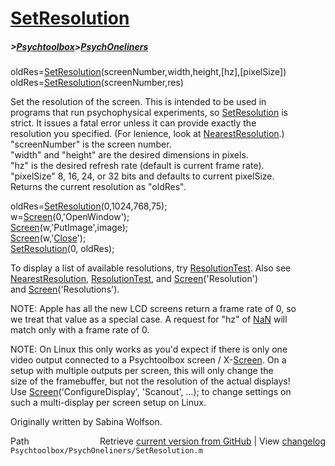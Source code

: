 # [SetResolution](SetResolution)
##### >[Psychtoolbox](Psychtoolbox)>[PsychOneliners](PsychOneliners)

oldRes=[SetResolution](SetResolution)(screenNumber,width,height,[hz],[pixelSize])  
oldRes=[SetResolution](SetResolution)(screenNumber,res)  
  
Set the resolution of the screen.  This is intended to be used in  
programs that run psychophysical experiments, so [SetResolution](SetResolution) is  
strict. It issues a fatal error unless it can provide exactly the  
resolution you specified. (For lenience, look at [NearestResolution](NearestResolution).)  
"screenNumber" is the screen number.  
"width" and "height" are the desired dimensions in pixels.    
"hz" is the desired refresh rate (default is current frame rate).    
"pixelSize" 8, 16, 24, or 32 bits and defaults to current pixelSize.  
Returns the current resolution as "oldRes".    
  
  oldRes=[SetResolution](SetResolution)(0,1024,768,75);  
  w=[Screen](Screen)(0,'OpenWindow');  
  [Screen](Screen)(w,'PutImage',image);  
  [Screen](Screen)(w,'[Close](Close)');  
  [SetResolution](SetResolution)(0, oldRes);  
  
To display a list of available resolutions, try [ResolutionTest](ResolutionTest). Also see  
[NearestResolution](NearestResolution), [ResolutionTest](ResolutionTest), and [Screen](Screen)('Resolution')  
and [Screen](Screen)('Resolutions').  
  
NOTE: Apple has all the new LCD screens return a frame rate of 0, so  
we treat that value as a special case. A request for "hz" of [NaN](NaN) will  
match only with a frame rate of 0.  
  
NOTE: On Linux this only works as you'd expect if there is only one  
video output connected to a Psychtoolbox screen / X-[Screen](Screen). On a  
setup with multiple outputs per screen, this will only change the  
size of the framebuffer, but not the resolution of the actual displays!  
Use [Screen](Screen)('ConfigureDisplay', 'Scanout', ...); to change settings on  
such a multi-display per screen setup on Linux.  
  
Originally written by Sabina Wolfson.  




<div class="code_header" style="text-align:right;">
  <span style="float:left;">Path&nbsp;&nbsp;</span> <span class="counter">Retrieve <a href=
  "https://raw.github.com/Psychtoolbox-3/Psychtoolbox-3/beta/Psychtoolbox/PsychOneliners/SetResolution.m">current version from GitHub</a> | View <a href=
  "https://github.com/Psychtoolbox-3/Psychtoolbox-3/commits/beta/Psychtoolbox/PsychOneliners/SetResolution.m">changelog</a></span>
</div>
<div class="code">
  <code>Psychtoolbox/PsychOneliners/SetResolution.m</code>
</div>

